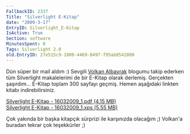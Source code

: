 ```yaml
---
FallbackID: 2337
Title: "Silverlight E-Kitap"
date: "2009-3-17"
EntryID: Silverlight_E-Kitap
IsActive: True
Section: software
MinutesSpent: 0
Tags: Silverlight 2.0
old.EntryID: 27e515c9-1800-4469-8497-f95ab0542000
---
```

Dün süper bir mail aldım :) Sevgili [Volkan
Albayrak](http://volkanalbayrak.blogspot.com/) blogumu takip ederken tüm
Silverlight makalelerimi de bir E-Kitap olarak derlemiş. Gerçekten
şaşırdım... E-Kitap toplam 300 sayfayı geçmiş. Hemen aşağıdaki linkten
kitabı indirebilirsiniz.

[Silverlight E-Kitap - 16032009\_1.pdf (4.15
MB)](media/Silverlight_E-Kitap/16032009_1.pdf)\
 [Silverlight E-Kitap - 16032009\_1.xps (5.55
MB)](media/Silverlight_E-Kitap/16032009_2.xps)

Çok yakında bir başka kitapçık sürprizi ile karşınızda olacağım ;)
Volkan'a buradan tekrar çok teşekkürler ;)


